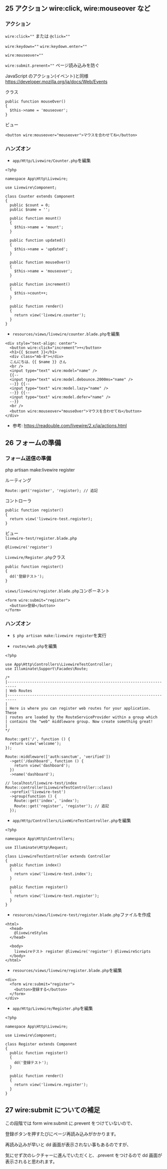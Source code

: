 ## 25 アクション wire:click, wire:mouseover など

### アクション

`wire:click=""` または `@click=""`<br>

`wire:keydown=""` `wire:keydown.enter=""`<br>

`wire:mouseover=""`<br>

`wire:submit.prenent=""` ページ読み込みを防ぐ<br>

JavaScript のアクション(イベント)と同様<br>
https://developer.mozilla.org/ja/docs/Web/Events <br>

クラス<br>

```
public function mouseOver()
{
  $this->name = 'mouseover';
}
```

ビュー<br>

```
<button wire:mouseover="mouseover">マウスを合わせてね</button>
```

### ハンズオン

- `app/Http/Livewire/Counter.php`を編集<br>

```php:Counter.php
<?php

namespace App\Http\Livewire;

use Livewire\Component;

class Counter extends Component
{
  public $count = 0;
  public $name = '';

  public function mount()
  {
    $this->name = 'mount';
  }

  public function updated()
  {
    $this->name = 'updated';
  }

  public function mouseOver()
  {
    $this->name = 'mouseover';
  }

  public function increment()
  {
    $this->count++;
  }

  public function render()
  {
    return view('livewire.counter');
  }
}
```

- `resources/views/livewire/counter.blade.php`を編集<br>

```html:counter.blade.php
<div style="text-align: center">
  <button wire:click="increment">+</button>
  <h1>{{ $count }}</h1>
  <div class="mb-8"></div>
  こんにちは、{{ $name }} さん
  <br />
  <input type="text" wire:model="name" />
  {{--
  <input type="text" wire:model.debounce.2000ms="name" />
  --}} {{--
  <input type="text" wire:model.lazy="name" />
  --}} {{--
  <input type="text" wire:model.defer="name" />
  --}}
  <br />
  <button wire:mouseover="mouseOver">マウスを合わせてね</button>
</div>
```

- 参考: https://readouble.com/livewire/2.x/ja/actions.html <br>

## 26 フォームの準備

### フォーム送信の準備

php artisan make:livewire register<br>

ルーティング<br>

```
Route::get('register', 'register); // 追記
```

コントローラ<br>

```
public function register()
{
  return view('livewire-test.register);
}
```

ビュー<br>
`livewire-test/register.blade.php`<br>

```
@livewire('register')
```

`Livewire/Register.php`クラス<br>

```
public function register()
{
  dd('登録テスト');
}
```

`views/livewire/register.blade.php`コンポーネント<br>

```
<form wire:submit="register">
  <button>登録</button>
</form>
```

### ハンズオン

- `$ php artisan make:livewire register`を実行<br>

* `routes/web.php`を編集<br>

```php:web.php
<?php

use App\Http\Controllers\LivewireTestController;
use Illuminate\Support\Facades\Route;

/*
|--------------------------------------------------------------------------
| Web Routes
|--------------------------------------------------------------------------
|
| Here is where you can register web routes for your application. These
| routes are loaded by the RouteServiceProvider within a group which
| contains the "web" middleware group. Now create something great!
|
*/

Route::get('/', function () {
  return view('welcome');
});

Route::middleware(['auth:sanctum', 'verified'])
  ->get('/dashboard', function () {
    return view('dashboard');
  })
  ->name('dashboard');

// localhost/livewire-test/index
Route::controller(LivewireTestController::class)
  ->prefix('livewire-test')
  ->group(function () {
    Route::get('index', 'index');
    Route::get('register', 'register'); // 追記
  });
```

- `app/Http/Controllers/LiveWireTestController.php`を編集<br>

```php:LivewireTestController.php
<?php

namespace App\Http\Controllers;

use Illuminate\Http\Request;

class LivewireTestController extends Controller
{
  public function index()
  {
    return view('livewire-test.index');
  }

  public function register()
  {
    return view('livewire-test.register');
  }
}
```

- `resources/views/livewire-test/register.blade.php`ファイルを作成<br>

```html:register.blade.php
<html>
  <head>
    @livewireStyles
  </head>

  <body>
    livewireテスト register @livewire('register') @livewireScripts
  </body>
</html>
```

- `resources/views/livewire/register.blade.php`を編集<br>

```html:register.blade.php
<div>
  <form wire:submit="register">
    <button>登録する</button>
  </form>
</div>
```

- `app/Http/Livewire/Register.php`を編集<br>

```php:Register.php
<?php

namespace App\Http\Livewire;

use Livewire\Component;

class Register extends Component
{
  public function register()
  {
    dd('登録テスト');
  }

  public function render()
  {
    return view('livewire.register');
  }
}
```

## 27 wire:submit についての補足

この段階では form wire:submit に.prevent をつけていないので、<br>

登録ボタンを押すたびにページ再読み込みがかかります。<br>

再読み込みが早いと dd 画面が表示されない事もあるのですが、<br>

気にせず次のレクチャーに進んでいただくと、.prevent をつけるので dd 画面が表示されると思われます。<br>

